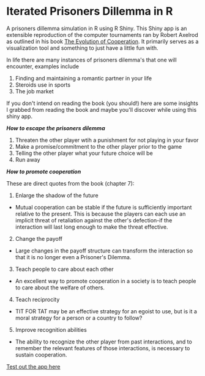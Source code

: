 # Iterated Prisoners Dillemma in R
A prisoners dillemma simulation in R using R Shiny.
This Shiny app is an extensible reproduction of the computer tournaments ran by 
Robert Axelrod as outlined in his book [The Evolution of Cooperation](https://en.wikipedia.org/wiki/The_Evolution_of_Cooperation).
It primarily serves as a visualization tool and something to just have a little fun with. 

In life there are many instances of prisoners dilemma's that one will encounter, examples include 

1. Finding and maintaining a romantic partner in your life
2. Steroids use in sports
3. The job market 

If you don't intend on reading the book (you should!) here are some insights I grabbed from reading the book and maybe you'll discover while using this shiny app.

***How to escape the prisoners dilemma***
1. Threaten the other player wtih a punishment for not playing in your favor
2. Make a promise/commitment to the other player prior to the game
3. Telling the other player what your future choice will be
4. Run away

***How to promote cooperation*** 

These are direct quotes from the book (chapter 7):

1. Enlarge the shadow of the future
- Mutual cooperation can be stable if the future is sufficiently
important relative to the present. This is because the players can each use an implicit threat of retaliation against the
other's defection-if the interaction will last long enough
to make the threat effective.

2. Change the payoff
- Large changes in the payoff structure can transform the
interaction so that it is no longer even a Prisoner's Dilemma. 

3. Teach people to care about each other
- An excellent way to promote cooperation in a society is to
teach people to care about the welfare of others.

4. Teach reciprocity
- TIT FOR TAT may be an effective strategy for an egoist
to use, but is it a moral strategy for a person or a country to
follow? 

5. Improve recognition abilities
- The ability to recognize the other player from past interactions, and to remember the relevant features of those interactions, is necessary to sustain cooperation.

[Test out the app here](https://jamesapps.shinyapps.io/Prisoners/) 
